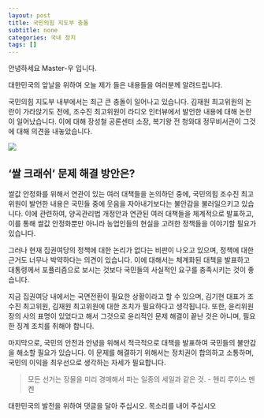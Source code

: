 ```yaml
---
layout: post
title: 국민의힘 지도부 충돌
subtitle: none
categories: 국내 정치
tags: []
---
```


안녕하세요 Master-우 입니다.

대한민국의 앞날을 위하여 오늘 제가 들은 내용들을 여러분께 알려드립니다.



국민의힘 지도부 내부에서는 최근 큰 충돌이 일어나고 있습니다. 김재원 최고위원의 논란이 가라앉기도 전에, 조수진 최고위원이 라디오 인터뷰에서 발언한 내용에 대해 논란이 일어났습니다. 이에 대해 장성철 공론센터 소장, 복기왕 전 청와대 정무비서관이 그것에 대해 의견을 내놓았습니다.



![](https://source.unsplash.com/800x450/?luxury)

##  ‘쌀 크래쉬’ 문제 해결 방안은?

쌀값 안정화를 위해서 연관이 있는 여러 대책들을 논의하던 중에, 국민의힘 조수진 최고위원이 발언한 내용은 국민들 중에 웃음을 자아내기보다는 불안감을 불러일으키고 있습니다. 이에 관련하여, 양곡관리법 개정안과 연관된 여러 대책들을 체계적으로 발표하고, 이를 통해 쌀값 안정화뿐만 아니라 농업인들의 현실을 고려한 정책들을 이야기할 필요가 있습니다.

그러나 현재 집권여당의 정책에 대한 논리가 없다는 비판이 나오고 있으며, 정책에 대한 근거도 너무나 박약하다는 의견이 있습니다. 이에 대해서는 체계화된 대책을 발표하고 대통령께서 포퓰리즘으로 보시는 것보다 국민들의 사실적인 요구를 충족시키는 것이 좋습니다.

지금 집권여당 내에서는 국면전환이 필요한 상황이라고 할 수 있으며, 김기현 대표가 조수진 최고위원, 김재원 최고위원에 대한 조치가 필요하다고 생각됩니다. 또한, 윤리위원장의 사의 표명이 있었다고 해서 그것으로 윤리적인 문제 해결이 끝난 것은 아니며, 필요한 징계 조치를 취해야 합니다.

마지막으로, 국민의 안전과 안녕을 위해서 적극적으로 대책을 발표하여 국민들의 불안감을 해소할 필요가 있습니다. 이 문제를 해결하기 위해서는 정치권이 합의하고 소통하며, 국민의 이익을 최우선으로 생각하는 자세가 필요합니다.


> 모든 선거는 장물을 미리 경매해서 파는 일종의 세일과 같은 것. - 헨리 루이스 멘켄

대한민국의 발전을 위하여 댓글을 달아 주십시오. 목소리를 내어 주십시오
